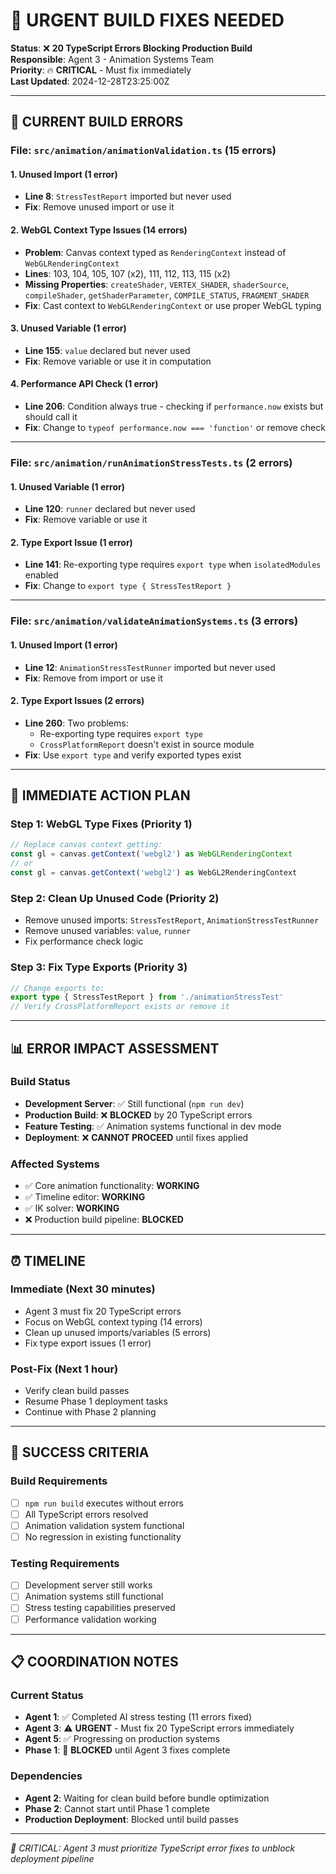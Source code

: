 # 🚨 URGENT BUILD FIXES NEEDED

**Status**: ❌ **20 TypeScript Errors Blocking Production Build**  
**Responsible**: Agent 3 - Animation Systems Team  
**Priority**: 🔥 **CRITICAL** - Must fix immediately  
**Last Updated**: 2024-12-28T23:25:00Z

---

## 🐛 **CURRENT BUILD ERRORS**

### **File: `src/animation/animationValidation.ts` (15 errors)**

#### **1. Unused Import (1 error)**
- **Line 8**: `StressTestReport` imported but never used
- **Fix**: Remove unused import or use it

#### **2. WebGL Context Type Issues (14 errors)**
- **Problem**: Canvas context typed as `RenderingContext` instead of `WebGLRenderingContext`
- **Lines**: 103, 104, 105, 107 (x2), 111, 112, 113, 115 (x2)
- **Missing Properties**: `createShader`, `VERTEX_SHADER`, `shaderSource`, `compileShader`, `getShaderParameter`, `COMPILE_STATUS`, `FRAGMENT_SHADER`
- **Fix**: Cast context to `WebGLRenderingContext` or use proper WebGL typing

#### **3. Unused Variable (1 error)**
- **Line 155**: `value` declared but never used
- **Fix**: Remove variable or use it in computation

#### **4. Performance API Check (1 error)**
- **Line 206**: Condition always true - checking if `performance.now` exists but should call it
- **Fix**: Change to `typeof performance.now === 'function'` or remove check

---

### **File: `src/animation/runAnimationStressTests.ts` (2 errors)**

#### **1. Unused Variable (1 error)**
- **Line 120**: `runner` declared but never used
- **Fix**: Remove variable or use it

#### **2. Type Export Issue (1 error)**
- **Line 141**: Re-exporting type requires `export type` when `isolatedModules` enabled
- **Fix**: Change to `export type { StressTestReport }`

---

### **File: `src/animation/validateAnimationSystems.ts` (3 errors)**

#### **1. Unused Import (1 error)**
- **Line 12**: `AnimationStressTestRunner` imported but never used
- **Fix**: Remove from import or use it

#### **2. Type Export Issues (2 errors)**
- **Line 260**: Two problems:
  - Re-exporting type requires `export type`
  - `CrossPlatformReport` doesn't exist in source module
- **Fix**: Use `export type` and verify exported types exist

---

## 🔧 **IMMEDIATE ACTION PLAN**

### **Step 1: WebGL Type Fixes (Priority 1)**
```typescript
// Replace canvas context getting:
const gl = canvas.getContext('webgl2') as WebGLRenderingContext
// or
const gl = canvas.getContext('webgl2') as WebGL2RenderingContext
```

### **Step 2: Clean Up Unused Code (Priority 2)**
- Remove unused imports: `StressTestReport`, `AnimationStressTestRunner`
- Remove unused variables: `value`, `runner`
- Fix performance check logic

### **Step 3: Fix Type Exports (Priority 3)**
```typescript
// Change exports to:
export type { StressTestReport } from './animationStressTest'
// Verify CrossPlatformReport exists or remove it
```

---

## 📊 **ERROR IMPACT ASSESSMENT**

### **Build Status**
- **Development Server**: ✅ Still functional (`npm run dev`)
- **Production Build**: ❌ **BLOCKED** by 20 TypeScript errors
- **Feature Testing**: ✅ Animation systems functional in dev mode
- **Deployment**: ❌ **CANNOT PROCEED** until fixes applied

### **Affected Systems**
- ✅ Core animation functionality: **WORKING**
- ✅ Timeline editor: **WORKING**
- ✅ IK solver: **WORKING**
- ❌ Production build pipeline: **BLOCKED**

---

## ⏰ **TIMELINE**

### **Immediate (Next 30 minutes)**
- Agent 3 must fix 20 TypeScript errors
- Focus on WebGL context typing (14 errors)
- Clean up unused imports/variables (5 errors)
- Fix type export issues (1 error)

### **Post-Fix (Next 1 hour)**
- Verify clean build passes
- Resume Phase 1 deployment tasks
- Continue with Phase 2 planning

---

## 🎯 **SUCCESS CRITERIA**

### **Build Requirements**
- [ ] `npm run build` executes without errors
- [ ] All TypeScript errors resolved
- [ ] Animation validation system functional
- [ ] No regression in existing functionality

### **Testing Requirements**
- [ ] Development server still works
- [ ] Animation systems still functional
- [ ] Stress testing capabilities preserved
- [ ] Performance validation working

---

## 📋 **COORDINATION NOTES**

### **Current Status**
- **Agent 1**: ✅ Completed AI stress testing (11 errors fixed)
- **Agent 3**: ⚠️ **URGENT** - Must fix 20 TypeScript errors immediately
- **Agent 5**: ✅ Progressing on production systems
- **Phase 1**: 🚨 **BLOCKED** until Agent 3 fixes complete

### **Dependencies**
- **Agent 2**: Waiting for clean build before bundle optimization
- **Phase 2**: Cannot start until Phase 1 complete
- **Production Deployment**: Blocked until build passes

---

*🚨 CRITICAL: Agent 3 must prioritize TypeScript error fixes to unblock deployment pipeline*

